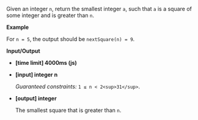 ﻿Given an integer `n`, return the smallest integer `a`, such that `a` is a square of some integer and is greater than `n`.

**Example**

For `n = 5`, the output should be
`nextSquare(n) = 9`.

**Input/Output**

*   **[time limit] 4000ms (js)**

*   **[input] integer n**

    _Guaranteed constraints:_
    `1 ≤ n < 2<sup>31</sup>`.

*   **[output] integer**

    The smallest square that is greater than `n`.